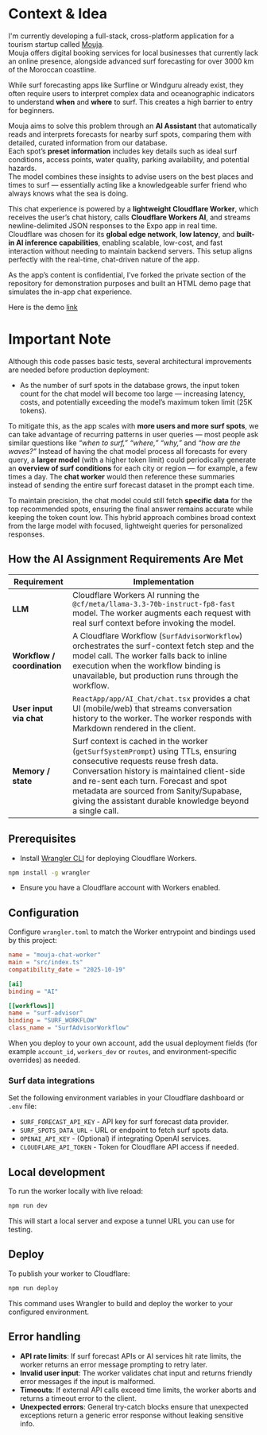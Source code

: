 # Context & Idea

I'm currently developing a full-stack, cross-platform application for a tourism startup called [Mouja](https://mouja.ma).  
Mouja offers digital booking services for local businesses that currently lack an online presence, alongside advanced surf forecasting for over 3000 km of the Moroccan coastline.

While surf forecasting apps like Surfline or Windguru already exist, they often require users to interpret complex data and oceanographic indicators to understand **when** and **where** to surf. This creates a high barrier to entry for beginners.

Mouja aims to solve this problem through an **AI Assistant** that automatically reads and interprets forecasts for nearby surf spots, comparing them with detailed, curated information from our database.  
Each spot’s **preset information** includes key details such as ideal surf conditions, access points, water quality, parking availability, and potential hazards.  
The model combines these insights to advise users on the best places and times to surf — essentially acting like a knowledgeable surfer friend who always knows what the sea is doing.

This chat experience is powered by a **lightweight Cloudflare Worker**, which receives the user’s chat history, calls **Cloudflare Workers AI**, and streams newline-delimited JSON responses to the Expo app in real time.  
Cloudflare was chosen for its **global edge network**, **low latency**, and **built-in AI inference capabilities**, enabling scalable, low-cost, and fast interaction without needing to maintain backend servers. This setup aligns perfectly with the real-time, chat-driven nature of the app.

As the app’s content is confidential, I’ve forked the private section of the repository for demonstration purposes and built an HTML demo page that simulates the in-app chat experience.

Here is the demo [link](https://mouja-chat-worker.zoom-bushes-0u.workers.dev)

# Important Note

Although this code passes basic tests, several architectural improvements are needed before production deployment:

- As the number of surf spots in the database grows, the input token count for the chat model will become too large — increasing latency, costs, and potentially exceeding the model’s maximum token limit (25K tokens).

To mitigate this, as the app scales with **more users and more surf spots**, we can take advantage of recurring patterns in user queries — most people ask similar questions like *“when to surf,” “where,” “why,”* and *“how are the waves?”* Instead of having the chat model process all forecasts for every query, a **larger model** (with a higher token limit) could periodically generate an **overview of surf conditions** for each city or region — for example, a few times a day. The **chat worker** would then reference these summaries instead of sending the entire surf forecast dataset in the prompt each time.  

To maintain precision, the chat model could still fetch **specific data** for the top recommended spots, ensuring the final answer remains accurate while keeping the token count low. This hybrid approach combines broad context from the large model with focused, lightweight queries for personalized responses.


## How the AI Assignment Requirements Are Met

| Requirement | Implementation |
|-------------|----------------|
| **LLM** | Cloudflare Workers AI running the `@cf/meta/llama-3.3-70b-instruct-fp8-fast` model. The worker augments each request with real surf context before invoking the model. |
| **Workflow / coordination** | A Cloudflare Workflow (`SurfAdvisorWorkflow`) orchestrates the surf-context fetch step and the model call. The worker falls back to inline execution when the workflow binding is unavailable, but production runs through the workflow. |
| **User input via chat** | `ReactApp/app/AI_Chat/chat.tsx` provides a chat UI (mobile/web) that streams conversation history to the worker. The worker responds with Markdown rendered in the client. |
| **Memory / state** | Surf context is cached in the worker (`getSurfSystemPrompt`) using TTLs, ensuring consecutive requests reuse fresh data. Conversation history is maintained client-side and re-sent each turn. Forecast and spot metadata are sourced from Sanity/Supabase, giving the assistant durable knowledge beyond a single call. |


## Prerequisites

- Install [Wrangler CLI](https://developers.cloudflare.com/workers/cli-wrangler/install-update) for deploying Cloudflare Workers.

```bash
npm install -g wrangler
```

- Ensure you have a Cloudflare account with Workers enabled.

## Configuration

Configure `wrangler.toml` to match the Worker entrypoint and bindings used by this project:

```toml
name = "mouja-chat-worker"
main = "src/index.ts"
compatibility_date = "2025-10-19"

[ai]
binding = "AI"

[[workflows]]
name = "surf-advisor"
binding = "SURF_WORKFLOW"
class_name = "SurfAdvisorWorkflow"
```

When you deploy to your own account, add the usual deployment fields (for example `account_id`, `workers_dev` or `routes`, and environment-specific overrides) as needed.

### Surf data integrations

Set the following environment variables in your Cloudflare dashboard or `.env` file:

- `SURF_FORECAST_API_KEY` - API key for surf forecast data provider.
- `SURF_SPOTS_DATA_URL` - URL or endpoint to fetch surf spots data.
- `OPENAI_API_KEY` - (Optional) if integrating OpenAI services.
- `CLOUDFLARE_API_TOKEN` - Token for Cloudflare API access if needed.

## Local development

To run the worker locally with live reload:

```bash
npm run dev
```

This will start a local server and expose a tunnel URL you can use for testing.

## Deploy

To publish your worker to Cloudflare:

```bash
npm run deploy
```

This command uses Wrangler to build and deploy the worker to your configured environment.

## Error handling

- **API rate limits**: If surf forecast APIs or AI services hit rate limits, the worker returns an error message prompting to retry later.
- **Invalid user input**: The worker validates chat input and returns friendly error messages if the input is malformed.
- **Timeouts**: If external API calls exceed time limits, the worker aborts and returns a timeout error to the client.
- **Unexpected errors**: General try-catch blocks ensure that unexpected exceptions return a generic error response without leaking sensitive info.
